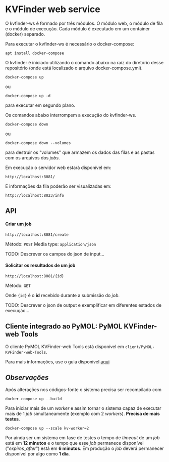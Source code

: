# KVFinder web service

O kvfinder-ws é formado por três módulos. O módulo web, o módulo de fila e o módulo de execução. Cada
módulo é executado em um container (docker) separado. 

Para executar o kvfinder-ws é necessário o docker-compose:

    apt install docker-compose


O kvfinder é iniciado utilizando o comando abaixo na raiz do diretório desse repositório (onde está localizado o arquivo docker-compose.yml).

    docker-compose up 

ou 

    docker-compose up -d 

para executar em segundo plano.

Os comandos abaixo interrompem a execução do kvfinder-ws.

    docker-compose down 

ou 

    docker-compose down --volumes

para destruir os "volumes" que armazem os dados das filas e as pastas com os arquivos dos _jobs_.

Em execução o servidor web estará disponível em:

    http://localhost:8081/

E informações da fila poderão ser visualizadas em:

    http://localhost:8023/info

## API

#### Criar um job

`http://localhost:8081/create`

Método: `POST`  Media type: `application/json`

TODO: Descrever os campos do json de input...


#### Solicitar os resultados de um job

`http://localhost:8081/{id}`

Método: `GET`

Onde `{id}` é o __id__ recebido durante a submissão do _job_.

TODO: Descrever o json de output e exemplificar em diferentes estados de execução...

## Cliente integrado ao PyMOL: PyMOL KVFinder-web Tools

O cliente PyMOL KVFinder-web Tools está disponível em `client/PyMOL-KVFinder-web-Tools`.

Para mais informações, use o guia disponível [aqui](https://github.com/jvsguerra/kvfinder-ws/blob/master/client/PyMOL-KVFinder-web-tools/README.md)


## _Observações_

Após alterações nos códigos-fonte o sistema precisa ser recompilado com 

    docker-compose up --build

Para iniciar mais de um _worker_ e assim tornar o sistema capaz de executar
mais de 1 _job_ simultaneamente (exemplo com 2 _workers_). __Precisa de mais testes__.

    docker-compose up --scale kv-worker=2


Por ainda ser um sistema em fase de testes o tempo de _timeout_ de um _job_ está em __12 minutos__ e o tempo que esse _job_ permanece disponível ("_expires_after_") está em __6 minutos__. Em produção o _job_ deverá permanecer disponível por algo como __1 dia__.  
